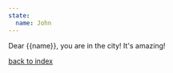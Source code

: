 ```yaml
---
state:
  name: John
---
```


Dear {{name}}, you are in the city! It's amazing!

[back to index](index)
